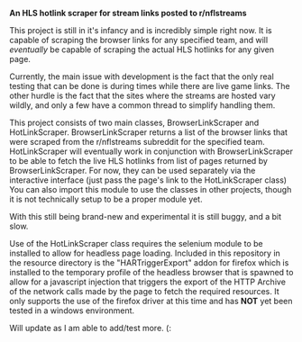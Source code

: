 **An HLS hotlink scraper for stream links posted to r/nflstreams**

This project is still in it's infancy and is incredibly simple right now. It is capable of scraping the
browser links for any specified team, and will *eventually* be capable of scraping the actual
HLS hotlinks for any given page. 

Currently, the main issue with development is the fact that the only real testing that can be done is during times
while there are live game links. The other hurdle is the fact that the sites where the streams are
hosted vary wildly, and only a few have a common thread to simplify handling them.

This project consists of two main classes, BrowserLinkScraper and HotLinkScraper.
BrowserLinkScraper returns a list of the browser links that were scraped from the r/nflstreams
subreddit for the specified team. HotLinkScraper will eventually work in conjunction with BrowserLinkScraper to be
able to fetch the live HLS hotlinks from list of pages returned by BrowserLinkScraper. 
For now, they can be used separately via the interactive interface (just pass the page's link to the 
HotLinkScraper class) You can also import this module to use the classes in other projects, though
it is not technically setup to be a proper module yet.

With this still being brand-new and experimental it is still buggy, and a bit slow.

Use of the HotLinkScraper class requires the selenium module to be installed to allow for headless
page loading. Included in this repository in the resource directory is the "HARTriggerExport" addon for 
firefox which is installed to the temporary profile of the headless browser that is spawned to
allow for a javascript injection that triggers the export of the HTTP Archive of the network calls made by
the page to fetch the required resources. It only supports the use of the firefox driver at this time
and has **NOT** yet been tested in a windows environment.

Will update as I am able to add/test more. (: